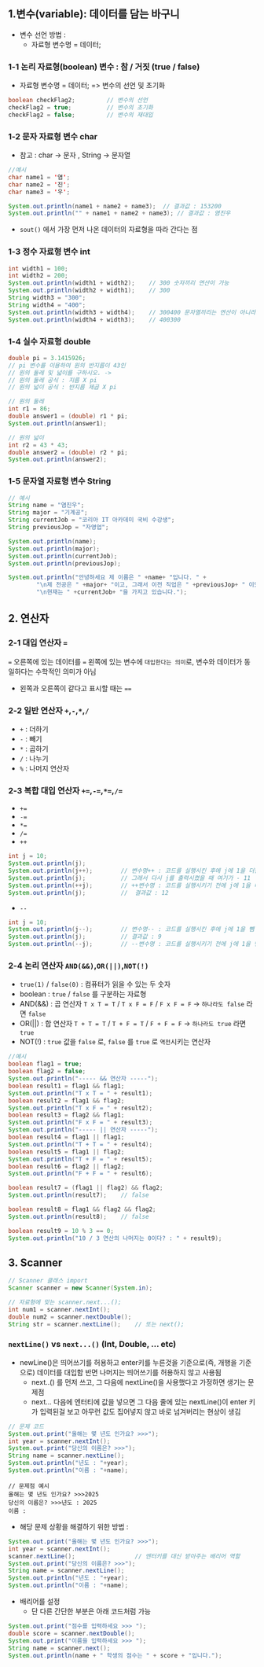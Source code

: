 ## 1.변수(variable): 데이터를 담는 바구니
- 변수 선언 방법 :
  - 자료형 변수명 = 데이터;

### 1-1 논리 자료형(boolean) 변수 : 참 / 거짓 (true / false)
   - 자료형 변수명 = 데이터; => 변수의 선언 및 초기화
```java
boolean checkFlag2;         // 변수의 선언
checkFlag2 = true;          // 변수의 초기화
checkFlag2 = false;         // 변수의 재대입
```

### 1-2 문자 자료형 변수 char
* 참고 : char -> 문자 , String -> 문자열
```java
//예시
char name1 = '염';
char name2 = '진';
char name3 = '우';

System.out.println(name1 + name2 + name3);  // 결과값 : 153200
System.out.println("" + name1 + name2 + name3); // 결과값 : 염진우
```
- `sout()` 에서 가장 먼저 나온 데이터의 자료형을 따라 간다는 점

### 1-3 정수 자료형 변수 int
```java
int width1 = 100;
int width2 = 200;
System.out.println(width1 + width2);    // 300 숫자끼리 연산이 가능
System.out.println(width2 + width1);    // 300
String width3 = "300";
String width4 = "400";
System.out.println(width3 + width4);    // 300400 문자열끼리는 연산이 아니라 나"열"
System.out.println(width4 + width3);    // 400300
```

### 1-4 실수 자료형 double
```java
double pi = 3.1415926;
// pi 변수를 이용하여 원의 반지름이 43인
// 원의 둘레 및 넓이를 구하시오. ->
// 원의 둘레 공식 : 지름 X pi
// 원의 넓이 공식 : 반지름 제곱 X pi

// 원의 둘레
int r1 = 86;
double answer1 = (double) r1 * pi;
System.out.println(answer1);

// 원의 넓이
int r2 = 43 * 43;
double answer2 = (double) r2 * pi;
System.out.println(answer2);
```

### 1-5 문자열 자료형 변수 String
```java
// 예시
String name = "염진우";
String major = "기계공";
String currentJob = "코리아 IT 아카데미 국비 수강생";
String previousJop = "자영업";

System.out.println(name);
System.out.println(major);
System.out.println(currentJob);
System.out.println(previousJop);

System.out.println("안녕하세요 제 이름은 " +name+ "입니다. " +
        "\n제 전공은 " +major+ "이고, 그래서 이전 직업은 " +previousJop+ " 이었습니다. "+
        "\n현재는 " +currentJob+ "을 가지고 있습니다.");
```

## 2. 연산자
### 2-1 대입 연산자 `=` 
`=` 오른쪽에 있는 데이터를 `=` 왼쪽에 있는 변수에 `대입한다는 의미`로,
변수와 데이터가 동일하다는 수학적인 의미가 아님
- 왼쪽과 오른쪽이 같다고 표시할 때는 `==`

### 2-2 일반 연산자 `+`,`-`,`*`,`/`
- `+` : 더하기
- `-` : 빼기
- `*` : 곱하기
- `/` : 나누기
- `%` : 나머지 연산자

### 2-3 복합 대입 연산자 `+=`,`-=`,`*=`,`/=`
- `+=`
- `-=`
- `*=`
- `/=`
- `++`
```java
int j = 10;
System.out.println(j);
System.out.println(j++);        // 변수명++ : 코드를 실행시킨 후에 j에 1을 더함
System.out.println(j);          // 그래서 다시 j를 출력시켰을 때 여기가 - 11
System.out.println(++j);        // ++변수명 : 코드를 실행시키기 전에 j에 1을 더함 - 12
System.out.println(j);          //  결과값 : 12
```
- `--`
```java
int j = 10;
System.out.println(j--);        // 변수명-- : 코드를 실행시킨 후에 j에 1을 뺌
System.out.println(j);          // 결과값 : 9
System.out.println(--j);        // --변수명 : 코드를 실행시키기 전에 j에 1을 뺌 - 8
```

### 2-4 논리 연산자 `AND(&&)`,`OR(||)`,`NOT(!)`
- `true(1)` / `false(0)` : 컴퓨터가 읽을 수 있는 두 숫자
- boolean : `true` / `false` 를 구분하는 자료형
- AND(&&) : 곱 연산자  `T x T = T` / `T x F = F` / `F x F = F` -> `하나라도 false` 라면 `false`
- OR(||)  : 합 연산자  `T + T = T` / `T + F = T` / `F + F = F` -> `하나라도 true` 라면 `true`
- NOT(!)  : `true` 값을 `false` 로, `false` 를 `true` 로 `역전`시키는 연산자
```java
//예시
boolean flag1 = true;
boolean flag2 = false;
System.out.println("----- && 연산자 -----");
boolean result1 = flag1 && flag1;
System.out.println("T x T = " + result1);
boolean result2 = flag1 && flag2;
System.out.println("T x F = " + result2);
boolean result3 = flag2 && flag1;
System.out.println("F x F = " + result3);
System.out.println("----- || 연산자 -----");
boolean result4 = flag1 || flag1;
System.out.println("T + T = " + result4);
boolean result5 = flag1 || flag2;
System.out.println("T + F = " + result5);
boolean result6 = flag2 || flag2;
System.out.println("F + F = " + result6);

boolean result7 = (flag1 || flag2) && flag2;
System.out.println(result7);    // false

boolean result8 = flag1 && flag2 && flag2;
System.out.println(result8);    // false

boolean result9 = 10 % 3 == 0;
System.out.println("10 / 3 연산의 나머지는 0이다? : " + result9);
```

## 3. Scanner
```java
// Scanner 클래스 import
Scanner scanner = new Scanner(System.in);

// 자료형에 맞는 scanner.next...();
int num1 = scanner.nextInt();
double num2 = scanner.nextDouble();
String str = scanner.nextLine();    // 또는 next();
```
### `nextLine()` vs `next...()` (Int, Double, ... etc)
- newLine()은 띄어쓰기를 허용하고 enter키를 누른것을 기준으로(즉, 개행을 기준으로) 데이터를 대입함
  반면 나머지는 띄어쓰기를 허용하지 않고 사용됨
  - next..() 를 먼저 쓰고, 그 다음에 nextLine()을 사용했다고 가정하면 생기는 문제점
  - next... 다음에 엔터티에 값을 넣으면 그 다음 줄에 있는 nextLine()이 enter 키가 입력된걸 보고
    아무런 값도 집어넣지 않고 바로 넘겨버리는 현상이 생김
```java
// 문제 코드
System.out.print("올해는 몇 년도 인가요? >>>");
int year = scanner.nextInt();
System.out.print("당신의 이름은? >>>");
String name = scanner.nextLine();
System.out.println("년도 : "+year);
System.out.println("이름 : "+name);
```

```terminaloutput
// 문제점 예시
올해는 몇 년도 인가요? >>>2025
당신의 이름은? >>>년도 : 2025
이름 :
```

- 해당 문제 상황을 해결하기 위한 방법 :
```java
System.out.print("올해는 몇 년도 인가요? >>>");
int year = scanner.nextInt();
scanner.nextLine();                 // 엔터키를 대신 받아주는 배리어 역할
System.out.print("당신의 이름은? >>>");
String name = scanner.nextLine();
System.out.println("년도 : "+year);
System.out.println("이름 : "+name);
```
- 배리어를 설정
  - 단 다른 간단한 부분은 아래 코드처럼 가능
```java
System.out.print("점수를 입력하세요 >>> ");
double score = scanner.nextDouble();
System.out.print("이름을 입력하세요 >>> ");
String name = scanner.next();
System.out.println(name + " 학생의 점수는 " + score + "입니다.");
```
